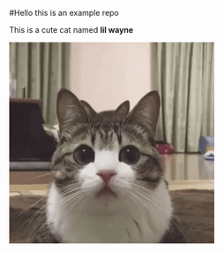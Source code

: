 #Hello this is an example repo

This is a cute cat named **lil wayne**

![This is a a cat gif](./cat.gif)
